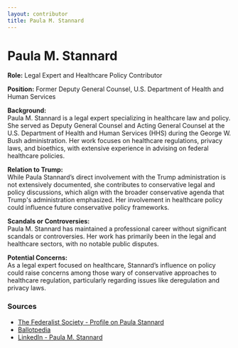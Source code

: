 ```yaml
---
layout: contributor
title: Paula M. Stannard
---
```


# Paula M. Stannard

**Role:** Legal Expert and Healthcare Policy Contributor

**Position:** Former Deputy General Counsel, U.S. Department of Health and Human Services

**Background:**  
Paula M. Stannard is a legal expert specializing in healthcare law and policy. She served as Deputy General Counsel and Acting General Counsel at the U.S. Department of Health and Human Services (HHS) during the George W. Bush administration. Her work focuses on healthcare regulations, privacy laws, and bioethics, with extensive experience in advising on federal healthcare policies.

**Relation to Trump:**  
While Paula Stannard’s direct involvement with the Trump administration is not extensively documented, she contributes to conservative legal and policy discussions, which align with the broader conservative agenda that Trump's administration emphasized. Her involvement in healthcare policy could influence future conservative policy frameworks.

**Scandals or Controversies:**  
Paula M. Stannard has maintained a professional career without significant scandals or controversies. Her work has primarily been in the legal and healthcare sectors, with no notable public disputes.

**Potential Concerns:**  
As a legal expert focused on healthcare, Stannard’s influence on policy could raise concerns among those wary of conservative approaches to healthcare regulation, particularly regarding issues like deregulation and privacy laws.

### Sources
- [The Federalist Society - Profile on Paula Stannard](https://fedsoc.org/contributors/paula-stannard)
- [Ballotpedia](https://ballotpedia.org/Paula_Stannard)
- [LinkedIn - Paula M. Stannard](https://www.linkedin.com/in/paulastannard)
